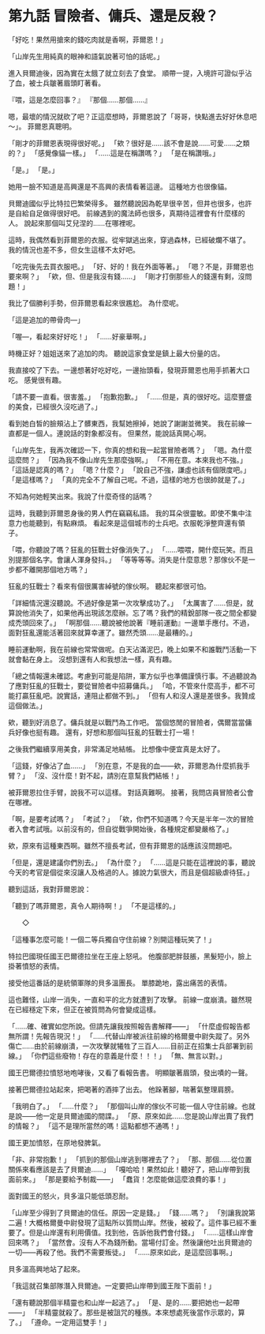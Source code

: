 # 第九話 冒險者、傭兵、還是反殺？

「好吃！果然用搶來的錢吃肉就是香啊，菲爾恩！」

「山岸先生用純真的眼神和語氣說著可怕的話呢。」

進入貝爾迪後，因為實在太餓了就立刻去了食堂。
順帶一提，入境許可證似乎沾了血，被士兵皺著眉頭盯著看。

『喂，這是怎麼回事？』
『那個......那個......』

嗯，最壞的情況就砍了吧？正這麼想時，菲爾恩說了「哥哥，快點進去好好休息吧～」。
菲爾恩真聰明。

「剛才的菲爾恩表現得很好呢。」
「欸？很好是......該不會是說......可愛......之類的？」
「感覺像貓一樣。」
「......這是在稱讚嗎？」
「是在稱讚哦。」

「是。」
「是。」

她用一臉不知道是高興還是不高興的表情看著這邊。
這種地方也很像貓。

貝爾迪國似乎比特拉巴繁榮得多。
雖然聽說因為乾旱很辛苦，但井也很多，也許是自給自足做得很好吧。
前線遇到的魔法師也很多，真期待這裡會有什麼樣的人。
說起來那個叫艾兒涅的......在哪裡呢。

這時，我偶然看到菲爾恩的衣服。從牢獄逃出來，穿過森林，已經破爛不堪了。
我的情況也差不多，但女生這樣不太好吧。

「吃完後先去買衣服吧。」
「好、好的！我在外面等著。」
「嗯？不是，菲爾恩也要來啊？」
「欸，但、但是我沒有錢......」
「剛才打倒那些人的錢還有剩，沒問題！」

我比了個勝利手勢，但菲爾恩看起來很尷尬。
為什麼呢。

「這是追加的帶骨肉—」

「喔—，看起來好好吃！」
「......好豪華啊。」

時機正好？姐姐送來了追加的肉。
聽說這家食堂是鎮上最大份量的店。

我直接咬了下去。一邊想著好吃好吃，一邊抬頭看，發現菲爾恩也用手抓著大口吃。
感覺很有趣。

「請不要一直看。很害羞。」
「抱歉抱歉。」
「......但是，真的很好吃。這麼豐盛的美食，已經很久沒吃過了。」

看到她白皙的臉頰沾上了髒東西，我幫她擦掉，她說了謝謝並微笑。
我在前線一直都是一個人。連說話的對象都沒有。
但果然，能說話真開心啊。

「山岸先生，我再次確認一下，你真的想和我一起當冒險者嗎？」
「嗯。為什麼這麼問？」
「因為我不像山岸先生那麼強啊。」
「不用在意。本來我也不強。」
「這話是認真的嗎？」
「嗯？什麼？」
「說自己不強，謙虛也該有個限度吧。」
「是這樣嗎？」
「真的完全不了解自己呢。不過，這樣的地方也很帥就是了。」

不知為何她輕笑出來。我說了什麼奇怪的話嗎？

這時，我聽到菲爾恩身後的男人們在竊竊私語。
我的耳朵很靈敏。即使不集中注意力也能聽到，有點麻煩。
看起來是這個城市的士兵吧。衣服乾淨整齊還有領子。

「喂，你聽說了嗎？狂亂的狂戰士好像消失了。」
「......喂喂，開什麼玩笑。而且別提那個名字。會讓人渾身發抖。」
「等等等等。消失是什麼意思？那傢伙不是一步都不離開那個地方嗎？」

狂亂的狂戰士？看來有個很厲害綽號的傢伙啊。
聽起來都很可怕。

「詳細情況還沒聽說。不過好像是第一次攻擊成功了。」
「太厲害了......但是，就算說他消失了，如果他再出現該怎麼辦。忘了嗎？我們的精銳部隊一夜之間全都變成禿頭回來了。」
「啊那個......聽說被他說著『睡前運動』一邊單手應付。不過，面對狂亂還能活著回來就算幸運了。雖然禿頭......是最糟的。」

睡前運動啊，我在前線也常常做呢。白天沾滿泥巴，晚上如果不和誰戰鬥活動一下就會黏在身上。
沒想到還有人和我想法一樣，真有趣。

「總之情報還未確認。考慮到可能是陷阱，軍方似乎也準備謹慎行事。不過聽說為了應對狂亂的狂戰士，要從冒險者中招募傭兵。」
「哈，不管來什麼高手，都不可能打贏狂亂吧。說實話，連阻止都做不到。」
「但有人和沒人還是差很多。我贊成這個做法。」

欸，聽到好消息了。傭兵就是以戰鬥為工作吧。
當個悠閒的冒險者，偶爾當當傭兵好像也挺有趣。
還有，好想和那個叫狂亂的狂戰士打一場！

之後我們繼續享用美食，非常滿足地結帳。
比想像中便宜真是太好了。

「這錢，好像沾了血......」
「別在意，不是我的血——欸，菲爾恩為什麼抓我手臂？」
「沒、沒什麼！對不起，請別在意幫我們結帳！」

被菲爾恩拉住手臂，說我不可以這樣。
對話真難啊。
接著，我問店員冒險者公會在哪裡。

「啊，是要考試嗎？」
「考試？」
「欸，你們不知道嗎？今天是半年一次的冒險者入會考試哦。以前沒有的，但自從戰爭開始後，各種規定都變嚴格了。」

欸，原來有這種東西啊。雖然不擅長考試，但有菲爾恩的話應該沒問題吧。

「但是，還是建議你們別去。」
「為什麼？」
「......這是只能在這裡說的事，聽說今天的考官是個從來沒讓人及格過的人。據說力氣很大，而且是個超級虐待狂。」

聽到這話，我對菲爾恩說：

「聽到了嗎菲爾恩，真令人期待啊！」
「不是這樣的。」

　　◇

「這種事怎麼可能！一個二等兵獨自守住前線？別開這種玩笑了！」

特拉巴國現任國王巴爾德拉坐在王座上怒吼。
他腹部肥胖鼓脹，黑髮短小，臉上掛著憤怒的表情。

接受他這番話的是統領軍隊的貝多溫團長。
單膝跪地，露出痛苦的表情。

這也難怪，山岸一消失，一直和平的北方就遭到了攻擊。
前線一度崩潰。雖然現在已經穩定下來，但正在被質問為何會變成這樣。

「......確、確實如您所說。但請先讓我按照報告書解釋——」
「什麼虛假報告都無所謂！先報告現況！」
「......代替山岸被派往前線的格爾曼中尉失蹤了。另外傷亡......由於前線崩潰，一次攻擊就犧牲了三百人......目前正在招集士兵部署到前線。」
「你們這些廢物！存在的意義是什麼！！！」
「無、無言以對。」

國王巴爾德拉憤怒地咆哮後，又看了看報告書。
明顯皺著眉頭，發出嘖的一聲。

接著巴爾德拉站起來，把喝著的酒摔了出去。
他跺著腳，喘著氣整理肩膀。

「我明白了。」
「......什麼？」
「那個叫山岸的傢伙不可能一個人守住前線。也就是說——他一定是貝爾迪國的間諜。」
「原、原來如此......您是說山岸出賣了我們的情報？」
「這不是理所當然的嗎！這點都想不通嗎！」

國王更加憤怒，在原地發脾氣。

「非、非常抱歉！」
「抓到的那個山岸逃到哪裡去了？」
「那、那個......從位置關係來看應該是去了貝爾迪......」
「嘎哈哈！果然如此！聽好了，把山岸帶到我面前來。」
「那是要給予制裁——」
「蠢貨！怎麼能做這麼浪費的事！」

面對國王的怒火，貝多溫只能低頭忍耐。

「山岸至少得到了貝爾迪的信任。原因一定是錢。」
「錢......嗎？」
「別讓我說第二遍！大概格爾曼中尉發現了這點所以質問山岸。然後，被殺了。這件事已經不重要了。但是山岸還有利用價值。找到他，告訴他我們會付錢。」
「......這樣山岸會回來嗎？」
「當然會。沒有人不為錢所動。當場付訂金。然後讓他吐出貝爾迪的一切——再殺了他。我們不需要叛徒。」
「......原來如此，是這麼回事啊。」

貝多溫高興地站了起來。

「我這就召集部隊潛入貝爾迪。一定要把山岸帶到國王陛下面前！」

「還有聽說那個半精靈也和山岸一起逃了。」
「是、是的......要把她也一起帶——」
「半精靈就殺了。那些是被詛咒的種族。本來想處死後當作示眾的，算了。」
「遵命。一定用這雙手！」